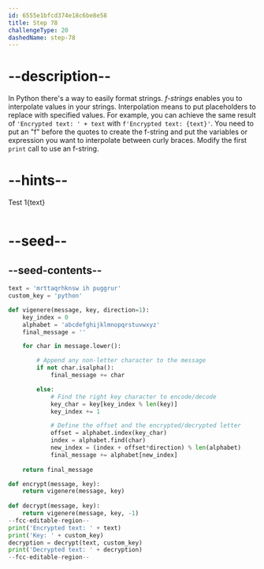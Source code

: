 ```yaml
---
id: 6555e1bfcd374e18c6be8e58
title: Step 78
challengeType: 20
dashedName: step-78
---
```


# --description--

In Python there's a way to easily format strings. *f-strings* enables you to interpolate values in your strings. Interpolation means to put placeholders to replace with specified values. For example, you can achieve the same result of `'Encrypted text: ' + text` with `f'Encrypted text: {text}'`. You need to put an "f" before the quotes to create the f-string and put the variables or expression you want to interpolate between curly braces.
Modify the first `print` call to use an f-string.

# --hints--

Test 1{text}

```js

```

# --seed--

## --seed-contents--

```py
text = 'mrttaqrhknsw ih puggrur'
custom_key = 'python'

def vigenere(message, key, direction=1):
    key_index = 0
    alphabet = 'abcdefghijklmnopqrstuvwxyz'
    final_message = ''

    for char in message.lower():

        # Append any non-letter character to the message
        if not char.isalpha():
            final_message += char

        else:        
            # Find the right key character to encode/decode
            key_char = key[key_index % len(key)]
            key_index += 1

            # Define the offset and the encrypted/decrypted letter
            offset = alphabet.index(key_char)
            index = alphabet.find(char)    
            new_index = (index + offset*direction) % len(alphabet)
            final_message += alphabet[new_index]
    
    return final_message

def encrypt(message, key):
    return vigenere(message, key)
    
def decrypt(message, key):
    return vigenere(message, key, -1)
--fcc-editable-region--
print('Encrypted text: ' + text)
print('Key: ' + custom_key)
decryption = decrypt(text, custom_key)
print('Decrypted text: ' + decryption)
--fcc-editable-region--
```
